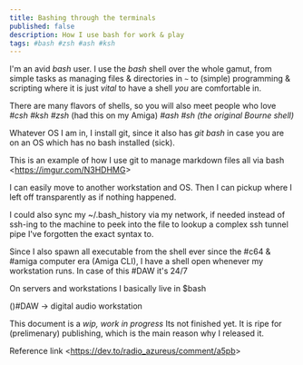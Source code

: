 ```yaml
---
title: Bashing through the terminals
published: false
description: How I use bash for work & play
tags: #bash #zsh #ash #ksh
---
```



I'm an avid _bash_ user. I use the _bash_ shell over the whole gamut, from simple tasks as managing files & directories in `~` to (simple) programming & scripting where it is just *vital* to have a shell _you_ are comfortable in.

There are many flavors of shells, so you will also meet people who love _#csh #ksh #zsh_ (had this on my Amiga) _#ash #sh (the original Bourne shell)_

Whatever OS I am in, I install git, since it also has _git bash_ in case you are on an OS which has no bash installed (sick). 

This is an example of how I use git to manage markdown files all via bash
<<https://imgur.com/N3HDHMG>>

I can easily move to another workstation and OS. Then I can pickup where I left off transparently as if nothing happened.

I could also sync my ~/.bash_history via my network, if needed instead of ssh-ing to the machine to peek into the file to lookup a complex ssh tunnel pipe I've forgotten the exact syntax to.

Since I also spawn all executable from the shell ever since the #c64 & #amiga computer era (Amiga CLI), I have a shell open whenever my workstation runs. In case of this #DAW it's 24/7


On servers and workstations I basically live in $bash


()#DAW -> digital audio workstation

This document is a *wip, work in progress* Its not finished yet. It is ripe for (prelimenary) publishing, which is the main reason why I released it.


Reference link <<https://dev.to/radio_azureus/comment/a5pb>>